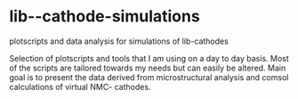 # lib--cathode-simulations
plotscripts and data analysis for simulations of lib-cathodes

Selection of plotscripts and tools that I am using on a day to day basis. Most of the scripts are tailored towards my needs but can easily be altered. Main goal is to present the data derived from microstructural analysis and comsol calculations of virtual NMC- cathodes.

